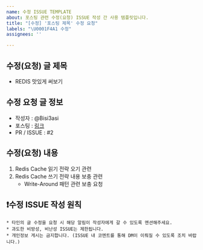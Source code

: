 ```yaml
---
name: 수정 ISSUE TEMPLATE
about: 포스팅 관련 수정(요청) ISSUE 작성 간 사용 템플릿입니다.
title: "[수정] '포스팅 제목' 수정 요청"
labels: "\U0001F4A1 수정"
assignees: ''

---
```


<!-- 수정(요청) 글 제목 -->
## 수정(요청) 글 제목
* REDIS 맛있게 써보기

<!-- 수정(요청) 글 작성자 : 해당 작성자를 멘션해주세요 -->
<!-- 수정(요청) 글 관련 링크 : 링크 혹은 #PR, ISSUE 번호 기재 -->
## 수정 요청 글 정보
* 작성자 : @Bisi3asi
* 포스팅 : [링크](https://github.com/Bisi3asi/Planters)
* PR / ISSUE : #2


<!-- 수정(요청) 내용 -->
## 수정(요청) 내용
1. Redis Cache 읽기 전략 오기 관련
2. Redis Cache 쓰기 전략 내용 보충 관련
   - Write-Around 패턴 관련 보충 요청

<!-- 주의사항, 지우지 말 것 -->
## ❗수정 ISSUE 작성 원칙
```
* 타인의 글 수정을 요청 시 해당 알림이 작성자에게 갈 수 있도록 멘션해주세요.
* 과도한 비방성, 비난성 ISSUE는 제한됩니다.
* 개인정보 게시는 금지합니다. (ISSUE 내 코멘트를 통해 DM이 이뤄질 수 있도록 조치 바랍니다.)
```
